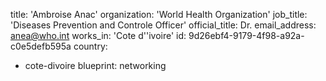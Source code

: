 title: 'Ambroise Anac'
organization: 'World Health Organization'
job_title: 'Diseases Prevention and Controle Officer'
official_title: Dr.
email_address: anea@who.int
works_in: 'Cote d''ivoire'
id: 9d26ebf4-9179-4f98-a92a-c0e5defb595a
country:
  - cote-divoire
blueprint: networking
